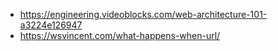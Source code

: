 * https://engineering.videoblocks.com/web-architecture-101-a3224e126947
* https://wsvincent.com/what-happens-when-url/

